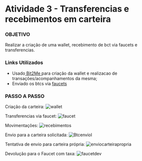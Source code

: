 # Atividade 3 - Transferencias e recebimentos em carteira

### OBJETIVO
Realizar a criação de uma wallet, recebimento de bct via faucets e transferencias.

### Links Utilizados
* Usado[ Bit2Me ](https://wallet.bit2me.com/) para criação da wallet e realizacao de transações/acompanhamentos da mesma;
* Enviado os btcs via [faucets](https://testnet-faucet.mempool.co/)

### PASSO A PASSO

 Criação da carteira:
 ![wallet](https://user-images.githubusercontent.com/25912805/94326371-d18c9b00-ff79-11ea-9f86-4f142c8d9bb9.jpg)
 
 Transferencias via faucet:
 ![faucet](https://user-images.githubusercontent.com/25912805/94326540-e4539f80-ff7a-11ea-800d-04f6ca878d81.jpg)

 Movimentações:
 ![recebimentos](https://user-images.githubusercontent.com/25912805/94326563-1402a780-ff7b-11ea-8c82-08196f99b5bc.jpg)

Envio para a carteira solicitada:
![BtcenvioI](https://user-images.githubusercontent.com/25912805/94326581-3a284780-ff7b-11ea-87f7-4ddc118fadf7.jpg)

Tentativa de envio para carteira própria:
![enviocarteirapropria](https://user-images.githubusercontent.com/25912805/94326597-588e4300-ff7b-11ea-9db3-e75c5ef8fe6d.jpg)

Devolução para o Faucet com taxa:
![faucetdev](https://user-images.githubusercontent.com/25912805/94326833-3ac1dd80-ff7d-11ea-87df-b1c4786e5837.jpg)




